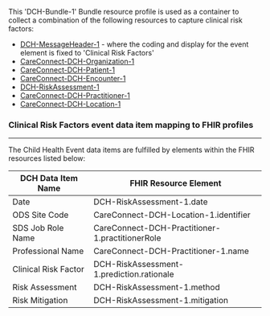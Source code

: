 This 'DCH-Bundle-1' Bundle resource profile is used as a container to collect a combination of the following resources to capture clinical risk factors:

- [DCH-MessageHeader-1] - where the coding and display for the event element is fixed to 'Clinical Risk Factors'
- [CareConnect-DCH-Organization-1]
- [CareConnect-DCH-Patient-1]
- [CareConnect-DCH-Encounter-1]
- [DCH-RiskAssessment-1]
- [CareConnect-DCH-Practitioner-1]
- [CareConnect-DCH-Location-1]
                                                                                                   
### Clinical Risk Factors event data item mapping to FHIR profiles ###
----------
The Child Health Event data items are fulfilled by elements within the FHIR resources listed below:

| DCH Data Item Name   | FHIR Resource Element                           |
|----------------------|-------------------------------------------------|
| Date                 | DCH-RiskAssessment-1.date                           |
| ODS Site Code        | CareConnect-DCH-Location-1.identifier           |
| SDS Job Role Name    | CareConnect-DCH-Practitioner-1.practitionerRole |
| Professional Name    | CareConnect-DCH-Practitioner-1.name             |
| Clinical Risk Factor | DCH-RiskAssessment-1.prediction.rationale           |
| Risk Assessment      | DCH-RiskAssessment-1.method                         |
| Risk Mitigation      | DCH-RiskAssessment-1.mitigation                     |

[DCH-MessageHeader-1]:dch-messageheader-1.html
[CareConnect-DCH-Organization-1]:careconnect-dch-organization-1.html
[CareConnect-DCH-Patient-1]:careconnect-dch-patient-1.html
[CareConnect-DCH-Encounter-1]:careconnect-dch-encounter-1.html
[DCH-RiskFactors-QuestionnaireResponse-1]:dch-riskfactors-questionnaireresponse-1.html
[CareConnect-DCH-Immunization-1]:careconnect-dch-immunization-1.html
[CareConnect-DCH-Practitioner-1]:careconnect-dch-practitioner-1.html
[CareConnect-DCH-Location-1]:careconnect-dch-location-1.html
[DCH-RiskAssessment-1]:dch-riskassessment-1.html

